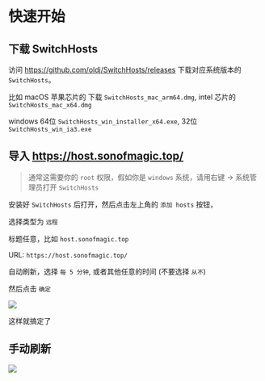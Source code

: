 # 快速开始

## 下载 SwitchHosts

访问 https://github.com/oldj/SwitchHosts/releases 下载对应系统版本的 `SwitchHosts`。

比如 macOS 苹果芯片的 下载 `SwitchHosts_mac_arm64.dmg`, intel 芯片的 `SwitchHosts_mac_x64.dmg`

windows 64位 `SwitchHosts_win_installer_x64.exe`, 32位 `SwitchHosts_win_ia3.exe`

## 导入 https://host.sonofmagic.top/

> 通常这需要你的 `root` 权限，假如你是 `windows` 系统，请用右键 -> 系统管理员打开 `SwitchHosts`

安装好 `SwitchHosts` 后打开，然后点击左上角的 `添加 hosts` 按钮，

选择类型为 `远程`

标题任意，比如 `host.sonofmagic.top`

URL: `https://host.sonofmagic.top/`

自动刷新，选择 `每 5 分钟`, 或者其他任意的时间 (不要选择 `从不`)

然后点击 `确定`

![](./import.png)

这样就搞定了

## 手动刷新

![](./edit.png)
